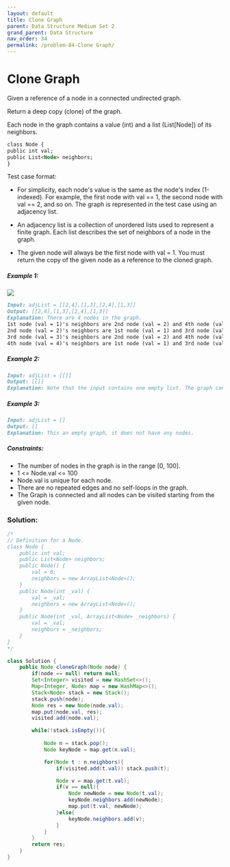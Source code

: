 ```yaml
---
layout: default
title: Clone Graph
parent: Data Structure Medium Set 2
grand_parent: Data Structure
nav_order: 34
permalink: /problem-84-Clone Graph/
---
```

# Clone Graph
Given a reference of a node in a connected undirected graph.

Return a deep copy (clone) of the graph.

Each node in the graph contains a value (int) and a list (List[Node]) of its neighbors.
```markdown
class Node {
public int val;
public List<Node> neighbors;
}
```

Test case format:

* For simplicity, each node's value is the same as the node's index (1-indexed). For example, the first node with val == 1, the second node with val == 2, and so on. The graph is represented in the test case using an adjacency list.

* An adjacency list is a collection of unordered lists used to represent a finite graph. Each list describes the set of neighbors of a node in the graph.

* The given node will always be the first node with val = 1. You must return the copy of the given node as a reference to the cloned graph.

##### Example 1:
![](../../assets/images/ds/133_clone_graph_question.png)
```markdown
Input: adjList = [[2,4],[1,3],[2,4],[1,3]]
Output: [[2,4],[1,3],[2,4],[1,3]]
Explanation: There are 4 nodes in the graph.
1st node (val = 1)'s neighbors are 2nd node (val = 2) and 4th node (val = 4).
2nd node (val = 2)'s neighbors are 1st node (val = 1) and 3rd node (val = 3).
3rd node (val = 3)'s neighbors are 2nd node (val = 2) and 4th node (val = 4).
4th node (val = 4)'s neighbors are 1st node (val = 1) and 3rd node (val = 3).
```
##### Example 2:
```markdown
Input: adjList = [[]]
Output: [[]]
Explanation: Note that the input contains one empty list. The graph consists of only one node with val = 1 and it does not have any neighbors.
```
##### Example 3:
```markdown
Input: adjList = []
Output: []
Explanation: This an empty graph, it does not have any nodes.
```
##### Constraints:
* The number of nodes in the graph is in the range [0, 100].
* 1 <= Node.val <= 100
* Node.val is unique for each node.
* There are no repeated edges and no self-loops in the graph.
* The Graph is connected and all nodes can be visited starting from the given node.

### Solution:
```java
/*
// Definition for a Node.
class Node {
    public int val;
    public List<Node> neighbors;
    public Node() {
        val = 0;
        neighbors = new ArrayList<Node>();
    }
    public Node(int _val) {
        val = _val;
        neighbors = new ArrayList<Node>();
    }
    public Node(int _val, ArrayList<Node> _neighbors) {
        val = _val;
        neighbors = _neighbors;
    }
}
*/

class Solution {
    public Node cloneGraph(Node node) {
        if(node == null) return null;
        Set<Integer> visited = new HashSet<>();
        Map<Integer, Node> map = new HashMap<>();
        Stack<Node> stack = new Stack();
        stack.push(node);
        Node res = new Node(node.val);
        map.put(node.val, res);
        visited.add(node.val);

        while(!stack.isEmpty()){
            
            Node n = stack.pop();
            Node keyNode = map.get(n.val);

            for(Node t : n.neighbors){
                if(visited.add(t.val)) stack.push(t);

                Node v = map.get(t.val);
                if(v == null){
                    Node newNode = new Node(t.val);
                    keyNode.neighbors.add(newNode);
                    map.put(t.val, newNode);
                }else{
                    keyNode.neighbors.add(v);
                }
            }
        }
        return res;
    }
}
```